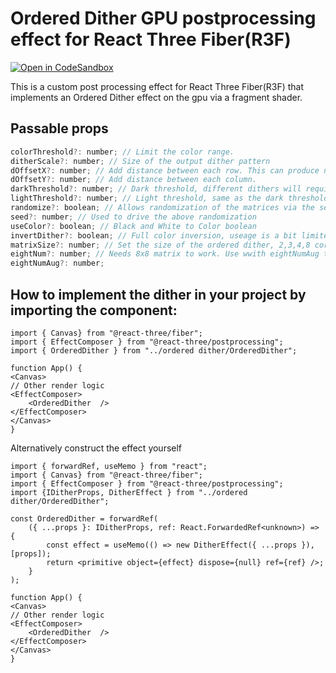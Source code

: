 # Ordered Dither GPU postprocessing effect for React Three Fiber(R3F)

[![Open in CodeSandbox](https://img.shields.io/badge/Open%20in-CodeSandbox-blue?style=flat-square&logo=codesandbox)](https://codesandbox.io/p/sandbox/ordered-dither-bayer-r3f-gpu-postprocessing-effect-2jhtxy?file=/src/App.tsx:186,1)


This is a custom post processing effect for React Three Fiber(R3F) that implements an Ordered Dither effect on the gpu via a fragment shader.

## Passable props
```jsx
colorThreshold?: number; // Limit the color range.
ditherScale?: number; // Size of the output dither pattern
dOffsetX?: number; // Add distance between each row. This can produce new patterns but high values are likely to make it look awful.
dOffsetY?: number; // Add distance between each column.
darkThreshold?: number; // Dark threshold, different dithers will require a bit of a play to find something that matches your intent. Particularly 8x8 and 2x2.
lightThreshold?: number; // Light threshold, same as the dark threshold.
randomize?: boolean; // Allows randomization of the matrices via the seed value. This is really likely to produce unstable results but there are gems in there, somewhere.
seed?: number; // Used to drive the above randomization
useColor?: boolean; // Black and White to Color boolean
invertDither?: boolean; // Full color inversion, useage is a bit limited.
matrixSize?: number; // Set the size of the ordered dither, 2,3,4,8 correspond to 2x2,3x3,4x4 and 8x8. Values of 20 and 21 are strictly for the 2x2 horizontal and vertical dithers.
eightNum?: number; // Needs 8x8 matrix to work. Use wwith eightNumAug to effectively adjust the size of the grid - some funky patterns emerge but it mostly breaks the dither.
eightNumAug?: number;
```

## How to implement the dither in your project by importing the component:

```
import { Canvas} from "@react-three/fiber";
import { EffectComposer } from "@react-three/postprocessing";
import { OrderedDither } from "../ordered dither/OrderedDither";

function App() {
<Canvas>
// Other render logic
<EffectComposer>
    <OrderedDither  />  
</EffectComposer>
</Canvas>
}
```
Alternatively construct the effect yourself
```
import { forwardRef, useMemo } from "react";
import { Canvas} from "@react-three/fiber";
import { EffectComposer } from "@react-three/postprocessing";
import {IDitherProps, DitherEffect } from "../ordered dither/OrderedDither";

const OrderedDither = forwardRef(
	({ ...props }: IDitherProps, ref: React.ForwardedRef<unknown>) => {
		const effect = useMemo(() => new DitherEffect({ ...props }), [props]);
		return <primitive object={effect} dispose={null} ref={ref} />;
	}
);

function App() {
<Canvas>
// Other render logic
<EffectComposer>
    <OrderedDither  />  
</EffectComposer>
</Canvas>
}
```
